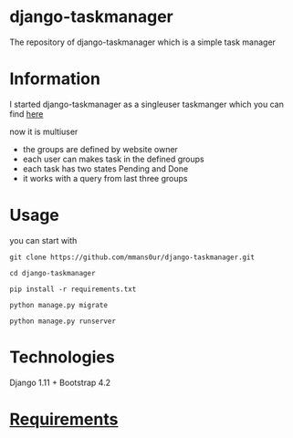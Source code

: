 # django-taskmanager
The repository of django-taskmanager which is a simple task manager

# Information
I started django-taskmanager as a singleuser taskmanger which you can find [here](https://github.com/mmans0ur/django-taskmanager/tree/singleuser)

now it is multiuser


* the groups are defined by website owner
* each user can makes task in the defined groups
* each task has two states Pending and Done
* it works with a query from last three groups

# Usage
you can start with
```
git clone https://github.com/mmans0ur/django-taskmanager.git
```
```
cd django-taskmanager
```
```
pip install -r requirements.txt
```
```
python manage.py migrate
```
```
python manage.py runserver
```

# Technologies
Django 1.11 + Bootstrap 4.2

# [Requirements](requirements.txt)
